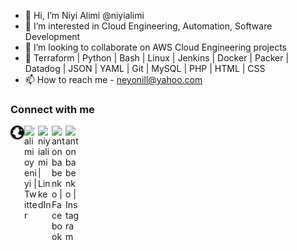 - 👋 Hi, I’m Niyi Alimi @niyialimi
- 👀 I’m interested in Cloud Engineering, Automation, Software Development
- 💞️ I’m looking to collaborate on AWS Cloud Engineering projects
- 📁 Terraform | Python | Bash | Linux | Jenkins | Docker | Packer | Datadog | JSON | YAML | Git | MySQL | PHP | HTML | CSS
- 📫 How to reach me - neyonill@yahoo.com

### Connect with me

[<img align="left" alt="niyialimi.github.io" width="22" src="https://raw.githubusercontent.com/iconic/open-iconic/master/svg/globe.svg" />][website]
[<img align="left" alt="alimioyeniyi | Twitter" width="22" src="https://cdn.jsdelivr.net/npm/simple-icons@v3/icons/twitter.svg" />][twitter]
[<img align="left" alt="niyialimi | LinkedIn" width="22" src="https://cdn.jsdelivr.net/npm/simple-icons@v3/icons/linkedin.svg" />][linkedin]
[<img align="left" alt="antonbabenko | Facebook" width="22" src="https://cdn.jsdelivr.net/npm/simple-icons@v3/icons/facebook.svg" />][facebook]
[<img align="left" alt="antonbabenko | Instagram" width="22" src="https://cdn.jsdelivr.net/npm/simple-icons@v3/icons/instagram.svg" />][instagram]

[website]: https://niyialimi.github.io
[twitter]: https://twitter.com/alimioyeniyi
[linkedin]: https://linkedin.com/in/niyialimi
[facebook]: https://facebook.com/alimioyeniyi
[instagram]: https://instagram.com/niyi_alimi

<!---
niyialimi/niyialimi is a ✨ special ✨ repository because its `README.md` (this file) appears on your GitHub profile.
You can click the Preview link to take a look at your changes.
--->
